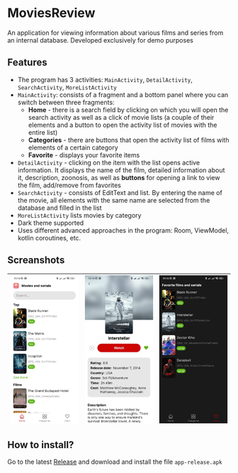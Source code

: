 # MoviesReview
An application for viewing information about various films and series from an internal database. Developed exclusively for demo purposes

## Features
- The program has 3 activities: `MainActivity`, `DetailActivity`, `SearchActivity`, `MoreListActivity`
- `MainActivity`: consists of a fragment and a bottom panel where you can switch between three fragments:
  - **Home** - there is a search field by clicking on which you will open the search activity as well as a click of movie lists (a couple of their elements and a button to open the activity list of movies with the entire list)
  - **Categories** - there are buttons that open the activity list of films with elements of a certain category
  - **Favorite** - displays your favorite items
- `DetailActivity` - clicking on the item with the list opens active information. It displays the name of the film, detailed information about it, description, zoonosis, as well as **buttons** for opening a link to view the film, add/remove from favorites
- `SearchActivity` - consists of EditText and list. By entering the name of the movie, all elements with the same name are selected from the database and filled in the list
- `MoreListActivity` lists movies by category
- Dark theme supported
- Uses different advanced approaches in the program: Room, ViewModel, kotlin coroutines, etc.

## Screanshots
| ![home](https://github.com/SviatKuzbyt/MoviesReview/blob/main/files%20for%20project/screenshots/home.jpg) | ![detail](https://github.com/SviatKuzbyt/MoviesReview/blob/main/files%20for%20project/screenshots/detail.jpg) | ![followed](https://github.com/SviatKuzbyt/MoviesReview/blob/main/files%20for%20project/screenshots/followed_dark.jpg) |
| - | - | - |

## How to install?
Go to the latest [Release](https://github.com/SviatKuzbyt/MoviesReview/releases/tag/1.0) and download and install the file `app-release.apk`
